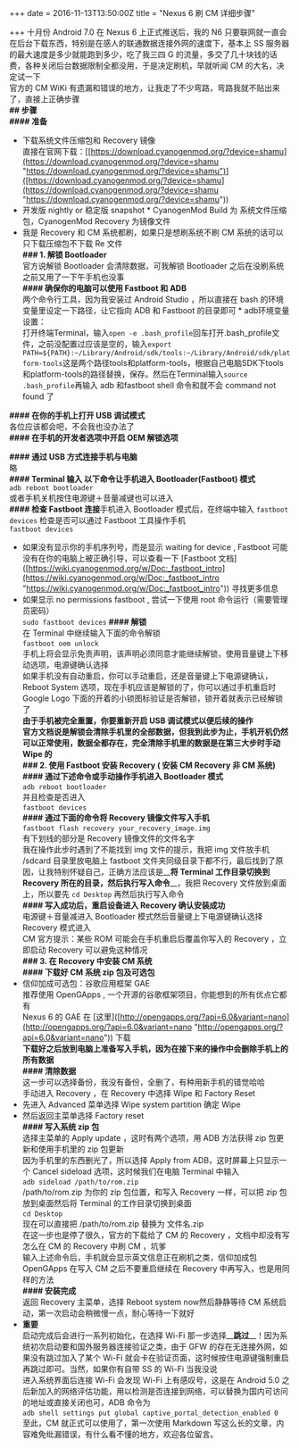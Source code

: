 +++
date = 2016-11-13T13:50:00Z
title = "Nexus 6 刷 CM 详细步骤"

+++
十月份 Android 7.0 在 Nexus 6 上正式推送后，我的 N6 只要联网就一直会在后台下载东西，特别是在感人的联通数据连接外网的速度下，基本上 SS 服务器的最大速度是多少就能跑到多少，吃了我三四 G 的流量，多交了几十块钱的话费，各种关闭后台数据限制全都没用，于是决定刷机，早就听闻 CM 的大名，决定试一下  
官方的 CM WiKi 有遗漏和错误的地方，让我走了不少弯路，弯路我就不贴出来了，直接上正确步骤  
**## 步骤**  
**#### 准备**  
* 下载系统文件压缩包和 Recovery 镜像  
 直接在官网下载：[[https://download.cyanogenmod.org/?device=shamu](https://download.cyanogenmod.org/?device=shamu "https://download.cyanogenmod.org/?device=shamu")]([https://download.cyanogenmod.org/?device=shamu](https://download.cyanogenmod.org/?device=shamu "https://download.cyanogenmod.org/?device=shamu"))  
 * 开发版 nightly or 稳定版 snapshot * CyanogenMod Build 为 系统文件压缩包，CyanogenMod Recovery 为镜像文件  
* 我是 Recovery 和 CM 系统都刷，如果只是想刷系统不刷 CM 系统的话可以只下载压缩包不下载 Re 文件  
**### 1. 解锁 Bootloader**  
官方说解锁 Bootloader 会清除数据，可我解锁 Bootloader 之后在没刷系统之前又用了一下午手机也没事  
**#### 确保你的电脑可以使用 Fastboot 和 ADB**   
两个命令行工具，因为我安装过 Android Studio ，所以直接在 bash 的环境变量里设定一下路径，让它指向 ADB 和 Fastboot 的目录即可 * adb环境变量设置：  
 打开终端Terminal，输入`open -e .bash_profile`回车打开.bash_profile文件，之前没配置过应该是空的，输入`export PATH=${PATH}:~/Library/Android/sdk/tools:~/Library/Android/sdk/platform-tools`这是两个路径tools和platform-tools，根据自己电脑SDK下tools和platform-tools的路径替换，保存。然后在Terminal输入`source .bash_profile`再输入 adb 和fastboot shell 命令和就不会 command not found 了  
  
**#### 在你的手机上打开 USB 调试模式**  
各位应该都会吧，不会我也没办法了  
**#### 在手机的开发者选项中开启 OEM 解锁选项**  
  
**#### 通过 USB 方式连接手机与电脑**  
略  
**#### Terminal 输入 以下命令让手机进入 Bootloader(Fastboot) 模式**  
`adb reboot bootloader`  
或者手机关机按住电源键＋音量减键也可以进入  
**#### 检查 Fastboot 连接**手机进入 Bootloader 模式后，在终端中输入 `fastboot devices` 检查是否可以通过 Fastboot 工具操作手机  
`fastboot devices`  
* 如果没有显示你的手机序列号，而是显示 waiting for device , Fastboot 可能没有在你的电脑上被正确引导，可以查看一下 [Fastboot 文档]([https://wiki.cyanogenmod.org/w/Doc:_fastboot_intro](https://wiki.cyanogenmod.org/w/Doc:_fastboot_intro "https://wiki.cyanogenmod.org/w/Doc:_fastboot_intro")) 寻找更多信息  
* 如果显示 no permissions fastboot , 尝试一下使用 root 命令运行（需要管理员密码）  
 `sudo fastboot devices` **#### 解锁**  
在 Terminal 中继续输入下面的命令解锁  
`fastboot oem unlock`  
手机上将会显示免责声明，该声明必须同意才能继续解锁，使用音量键上下移动选项，电源键确认选择  
如果手机没有自动重启，你可以手动重启，还是音量键上下电源键确认， Reboot System 选项，现在手机应该是解锁的了，你可以通过手机重启时 Google Logo 下面的开着的小锁图标验证是否解锁，锁开着就表示已经解锁了  
__**由于手机被完全重置，你要重新开启 USB 调试模式以便后续的操作**__  
__**官方文档说是解锁会清除手机里的全部数据，但我到此步为止，手机开机仍然可以正常使用，数据全都存在，完全清除手机里的数据是在第三大步时手动 Wipe 的**__  
**### 2. 使用 Fastboot 安装 Recovery ( 安装 CM Recovery 非 CM 系统)**  
**#### 通过下述命令或手动操作手机进入 Bootloader 模式**  
`adb reboot bootloader`  
并且检查是否进入  
`fastboot devices`  
**#### 通过下面的命令将 Recovery 镜像文件写入手机**  
`fastboot flash recovery your_recovery_image.img`  
有下划线的部分是 Recovery 镜像文件的文件名字  
我在操作此步时遇到了不能找到 img 文件的提示，我把 img 文件放手机 /sdcard 目录里放电脑上 fastboot 文件夹同级目录下都不行，最后找到了原因，让我特别怀疑自己，正确方法应该是__**将 Terminal 工作目录切换到 Recovery 所在的目录，然后执行写入命令**__，我把 Recovery 文件放到桌面上，所以要先 `cd Desktop` 再然后执行写入命令  
**#### 写入成功后，重启设备进入 Recovery 确认安装成功**  
电源键＋音量减进入 Bootloader 模式然后音量键上下电源键确认选择 Recovery 模式进入  
CM 官方提示：某些 ROM 可能会在手机重启后覆盖你写入的 Recovery ，立即启动 Recovery 可以避免这种情况  
**### 3. 在 Recovery 中安装 CM 系统**  
**#### 下载好 CM 系统 zip 包及可选包**  
* 信仰加成可选包：谷歌应用框架 GAE  
 推荐使用 OpenGApps , 一个开源的谷歌框架项目，你能想到的所有优点它都有  
 Nexus 6 的 GAE 在 [这里]([http://opengapps.org/?api=6.0&variant=nano](http://opengapps.org/?api=6.0&variant=nano "http://opengapps.org/?api=6.0&variant=nano")) 下载  
__**下载好之后放到电脑上准备写入手机，因为在接下来的操作中会删除手机上的所有数据**__  
**#### 清除数据**  
这一步可以选择备份，我没有备份，全删了，有种用新手机的错觉哈哈   
手动进入 Recovery ，在 Recovery 中选择 Wipe 和 Factory Reset  
* 先进入 Advanced 菜单选择 Wipe system partition 确定 Wipe  
* 然后返回主菜单选择 Factory reset  
**#### 写入系统 zip 包**  
选择主菜单的 Apply update ，这时有两个选项，用 ADB 方法获得 zip 包更新和使用手机里的 zip 包更新  
因为手机里的东西删光了，所以选择 Apply from ADB，这时屏幕上只显示一个 Cancel sideload 选项，这时候我们在电脑 Terminal 中输入  
`adb sideload /path/to/rom.zip`  
/path/to/rom.zip 为你的 zip 包位置，和写入 Recovery 一样，可以把 zip 包放到桌面然后将 Terminal 的工作目录切换到桌面  
`cd Desktop`  
现在可以直接把 /path/to/rom.zip 替换为 文件名.zip   
在这一步也是停了很久，官方的下载给了 CM 的 Recovery ，文档中却没有写怎么在 CM 的 Recovery 中刷 CM ，坑爹  
输入上述命令后，手机就会显示英文信息正在刷机之类，信仰加成包 OpenGApps 在写入 CM 之后不要重启继续在 Recovery 中再写入，也是用同样的方法  
**#### 安装完成**  
返回 Recovery 主菜单，选择 Reboot system now然后静静等待 CM 系统启动，第一次启动会稍微慢一点，耐心等待一下就好  
* __**重要**__  
 启动完成后会进行一系列初始化，在选择 Wi-Fi 那一步选择__**跳过**__！因为系统初次启动要和国外服务器连接验证之类，由于 GFW 的存在无连接外网，如果没有跳过加入了某个 Wi-Fi 就会卡在验证页面，这时候按住电源键强制重启再跳过即可。当然，如果你有自带 SS 的 Wi-Fi 当我没说  
进入系统界面后连接 Wi-Fi 会发现 Wi-Fi 上有感叹号，这是在 Android 5.0 之后新加入的网络评估功能，用以检测是否连接到网络，可以替换为国内可访问的地址或直接关闭也可，ADB 命令为  
`adb shell settings put global captive_portal_detection_enabled 0`  
至此，CM 就正式可以使用了，第一次使用 Markdown 写这么长的文章，内容难免纰漏错误，有什么看不懂的地方，欢迎各位留言。